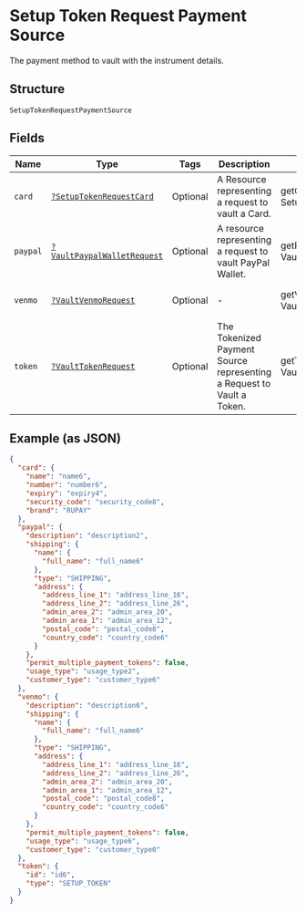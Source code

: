 
# Setup Token Request Payment Source

The payment method to vault with the instrument details.

## Structure

`SetupTokenRequestPaymentSource`

## Fields

| Name | Type | Tags | Description | Getter | Setter |
|  --- | --- | --- | --- | --- | --- |
| `card` | [`?SetupTokenRequestCard`](../../doc/models/setup-token-request-card.md) | Optional | A Resource representing a request to vault a Card. | getCard(): ?SetupTokenRequestCard | setCard(?SetupTokenRequestCard card): void |
| `paypal` | [`?VaultPaypalWalletRequest`](../../doc/models/vault-paypal-wallet-request.md) | Optional | A resource representing a request to vault PayPal Wallet. | getPaypal(): ?VaultPaypalWalletRequest | setPaypal(?VaultPaypalWalletRequest paypal): void |
| `venmo` | [`?VaultVenmoRequest`](../../doc/models/vault-venmo-request.md) | Optional | - | getVenmo(): ?VaultVenmoRequest | setVenmo(?VaultVenmoRequest venmo): void |
| `token` | [`?VaultTokenRequest`](../../doc/models/vault-token-request.md) | Optional | The Tokenized Payment Source representing a Request to Vault a Token. | getToken(): ?VaultTokenRequest | setToken(?VaultTokenRequest token): void |

## Example (as JSON)

```json
{
  "card": {
    "name": "name6",
    "number": "number6",
    "expiry": "expiry4",
    "security_code": "security_code8",
    "brand": "RUPAY"
  },
  "paypal": {
    "description": "description2",
    "shipping": {
      "name": {
        "full_name": "full_name6"
      },
      "type": "SHIPPING",
      "address": {
        "address_line_1": "address_line_16",
        "address_line_2": "address_line_26",
        "admin_area_2": "admin_area_20",
        "admin_area_1": "admin_area_12",
        "postal_code": "postal_code8",
        "country_code": "country_code6"
      }
    },
    "permit_multiple_payment_tokens": false,
    "usage_type": "usage_type2",
    "customer_type": "customer_type6"
  },
  "venmo": {
    "description": "description6",
    "shipping": {
      "name": {
        "full_name": "full_name6"
      },
      "type": "SHIPPING",
      "address": {
        "address_line_1": "address_line_16",
        "address_line_2": "address_line_26",
        "admin_area_2": "admin_area_20",
        "admin_area_1": "admin_area_12",
        "postal_code": "postal_code8",
        "country_code": "country_code6"
      }
    },
    "permit_multiple_payment_tokens": false,
    "usage_type": "usage_type6",
    "customer_type": "customer_type0"
  },
  "token": {
    "id": "id6",
    "type": "SETUP_TOKEN"
  }
}
```


